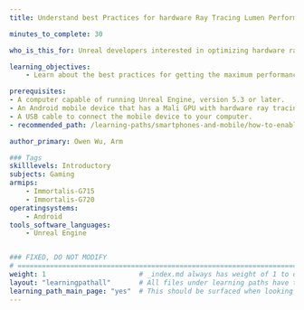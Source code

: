 ```yaml
---
title: Understand best Practices for hardware Ray Tracing Lumen Performance on Android Devices

minutes_to_complete: 30

who_is_this_for: Unreal developers interested in optimizing hardware ray tracing with Lumen on Arm devices.

learning_objectives:
    - Learn about the best practices for getting the maximum performance of hardware ray tracing on Lumen for Arm devices.

prerequisites:
- A computer capable of running Unreal Engine, version 5.3 or later.
- An Android mobile device that has a Mali GPU with hardware ray tracing support.
- A USB cable to connect the mobile device to your computer.
- recommended_path: /learning-paths/smartphones-and-mobile/how-to-enable-hwrt-on-lumen-for-android-devices/

author_primary: Owen Wu, Arm

### Tags
skilllevels: Introductory
subjects: Gaming
armips:
    - Immortalis-G715
    - Immortalis-G720
operatingsystems:
    - Android
tools_software_languages:
    - Unreal Engine


### FIXED, DO NOT MODIFY
# ================================================================================
weight: 1                       # _index.md always has weight of 1 to order correctly
layout: "learningpathall"       # All files under learning paths have this same wrapper
learning_path_main_page: "yes"  # This should be surfaced when looking for related content. Only set for _index.md of learning path content.
---
```

